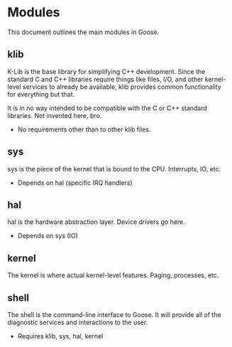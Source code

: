 # Modules #

This document outlines the main modules in Goose.

## klib ##

K-Lib is the base library for simplifying C++ development. Since the standard
C and C++ libraries require things like files, I/O, and other kernel-level
services to already be available, klib provides common functionality for
everything but that.

It is in no way intended to be compatible with the C or C++ standard libraries.
Not invented here, bro.

- No requirements other than to other klib files.

## sys ##

sys is the piece of the kernel that is bound to the CPU. Interrupts, IO, etc.

- Depends on hal (specific IRQ handlers)

## hal ##

hal is the hardware abstraction layer. Device drivers go here.

- Depends on sys (IO)

## kernel ##

The kernel is where actual kernel-level features. Paging, processes, etc.

## shell ##

The shell is the command-line interface to Goose. It will provide all of the
diagnostic services and interactions to the user.

- Requires klib, sys, hal, kernel
